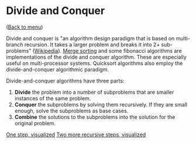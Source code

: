 # Divide and Conquer

([Back to menu](/README.md))

Divide and conquer is "an algorithm design paradigm that is based on multi-branch recursion. It takes a larger problem and breaks it into 2+ sub-problems" ([Wikipedia](https://en.wikipedia.org/wiki/Divide_and_conquer_algorithm)). [Merge sorting](https://github.com/aspittel/coding_cheat_sheets/blob/master/sorting/mergesort.md) and some fibonacci algorithms are implementations of the divide and conquer algorithm. These are especially useful on multi-processor systems. Quicksort algorithms also employ the divide-and-conquer algorithmic paradigm.

Divide-and-conquer algorithms have three parts:

1. **Divide** the problem into a number of subproblems that are smaller instances of the same problem.
2. **Conquer** the subproblems by solving them recursively. If they are small enough, solve the subproblems as base cases.
3. **Combine** the solutions to the subproblems into the solution for the original problem.

[One step, visualized](https://cdn.kastatic.org/ka-perseus-images/98c02634ee7f970a6bfb0812cc1495bacb462282.png)
[Two more recursive steps, visualized](https://cdn.kastatic.org/ka-perseus-images/db9d172fc33b90e905c1213b8cce660c228bb99c.png)
